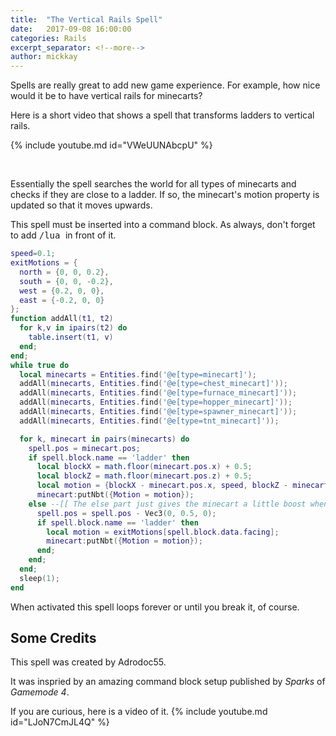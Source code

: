 ```yaml
---
title:  "The Vertical Rails Spell"
date:   2017-09-08 16:00:00
categories: Rails
excerpt_separator: <!--more-->
author: mickkay
---
```


Spells are really great to add new game experience.
For example, how nice would it be to have vertical rails
for minecarts?
<!--more-->

Here is a short video that shows a spell that transforms ladders to vertical rails.

{% include youtube.md id="VWeUUNAbcpU" %}

<br/>



Essentially the spell searches the world for all types of minecarts and checks if
they are close to a ladder.
If so, the minecart's motion property is updated so that it moves upwards.

This spell must be inserted into a command block.
As always, don't forget to add <tt>/lua </tt> in front of it.
```lua
speed=0.1;
exitMotions = {
  north = {0, 0, 0.2},
  south = {0, 0, -0.2},
  west = {0.2, 0, 0},
  east = {-0.2, 0, 0}
};
function addAll(t1, t2)
  for k,v in ipairs(t2) do
    table.insert(t1, v)
  end;
end;
while true do
  local minecarts = Entities.find('@e[type=minecart]');
  addAll(minecarts, Entities.find('@e[type=chest_minecart]'));
  addAll(minecarts, Entities.find('@e[type=furnace_minecart]'));
  addAll(minecarts, Entities.find('@e[type=hopper_minecart]'));
  addAll(minecarts, Entities.find('@e[type=spawner_minecart]'));
  addAll(minecarts, Entities.find('@e[type=tnt_minecart]'));

  for k, minecart in pairs(minecarts) do
    spell.pos = minecart.pos;
    if spell.block.name == 'ladder' then
      local blockX = math.floor(minecart.pos.x) + 0.5;
      local blockZ = math.floor(minecart.pos.z) + 0.5;
      local motion = {blockX - minecart.pos.x, speed, blockZ - minecart.pos.z};
      minecart:putNbt({Motion = motion});
    else --[[ The else part just gives the minecart a little boost when exiting a ladder ]]
      spell.pos = spell.pos - Vec3(0, 0.5, 0);
      if spell.block.name == 'ladder' then
        local motion = exitMotions[spell.block.data.facing];
        minecart:putNbt({Motion = motion});
      end;
    end;
  end;
  sleep(1);
end
```
When activated this spell loops forever or until you break it, of course.

## Some Credits
This spell was created by Adrodoc55.

It was inspried by an amazing command block setup published by *Sparks* of *Gamemode 4*.

If you are curious, here is a video of it.
{% include youtube.md id="LJoN7CmJL4Q" %}
